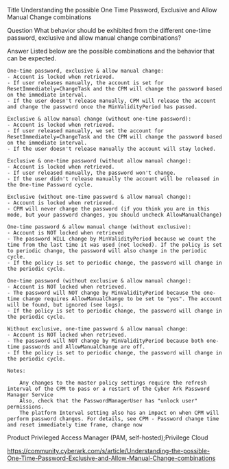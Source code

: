 Title
    Understanding the possible One Time Password, Exclusive and Allow Manual Change combinations

Question
    What behavior should be exhibited from the different one-time password, exclusive and allow manual change combinations?

Answer
    Listed below are the possible combinations and the behavior that can be expected. 

    One-time password, exclusive & allow manual change:
    - Account is locked when retrieved.
    - If user releases manually, the account is set for ResetImmediately=ChangeTask and the CPM will change the password based on the immediate interval.
    - If the user doesn't release manually, CPM will release the account and change the password once the MinValidityPeriod has passed.
     
    Exclusive & allow manual change (without one-time password):
    - Account is locked when retrieved.
    - If user released manually, we set the account for ResetImmediately=ChangeTask and the CPM will change the password based on the immediate interval.
    - If the user doesn't release manually the account will stay locked.
     
    Exclusive & one-time password (without allow manual change):
    - Account is locked when retrieved.
    - If user released manually, the password won't change.
    - If the user didn't release manually the account will be released in the One-time Password cycle.
     
    Exclusive (without one-time password & allow manual change):
    - Account is locked when retrieved.
    - CPM will never change the password (if you think you are in this mode, but your password changes, you should uncheck AllowManualChange)

    One-time password & allow manual change (without exclusive):
    - Account is NOT locked when retrieved 
    - The password WILL change by MinValidityPeriod because we count the time from the last time it was used (not locked). If the policy is set to periodic change, the password will also change in the periodic cycle.
    - If the policy is set to periodic change, the password will change in the periodic cycle.
     
    One-time password (without exclusive & allow manual change):
    - Account is NOT locked when retrieved.
    - The password will NOT change by MinValidityPeriod because the one-time change requires AllowManualChange to be set to "yes". The account will be found, but ignored (see logs).
    - If the policy is set to periodic change, the password will change in the periodic cycle.
     
    Without exclusive, one-time password & allow manual change:
    - Account is NOT locked when retrieved.
    - The password will NOT change by MinValidityPeriod because both one-time passwords and AllowManualChange are off.
    - If the policy is set to periodic change, the password will change in the periodic cycle.
     
    Notes:

        Any changes to the master policy settings require the refresh interval of the CPM to pass or a restart of the Cyber Ark Password Manager Service
        Also, check that the PasswordManagerUser has "unlock user" permissions.
        The platform Interval setting also has an impact on when CPM will perform password changes. For details, see CPM - Password change time and reset immediately time frame, change now

Product
    Privileged Access Manager (PAM, self-hosted);Privilege Cloud

https://community.cyberark.com/s/article/Understanding-the-possible-One-Time-Password-Exclusive-and-Allow-Manual-Change-combinations
